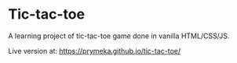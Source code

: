 # Tic-tac-toe
A learning project of tic-tac-toe game done in vanilla HTML/CSS/JS.

Live version at: https://prymeka.github.io/tic-tac-toe/
